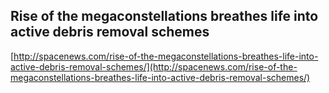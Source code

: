 ## Rise of the megaconstellations breathes life into active debris removal schemes
  
  [http://spacenews.com/rise-of-the-megaconstellations-breathes-life-into-active-debris-removal-schemes/](http://spacenews.com/rise-of-the-megaconstellations-breathes-life-into-active-debris-removal-schemes/)